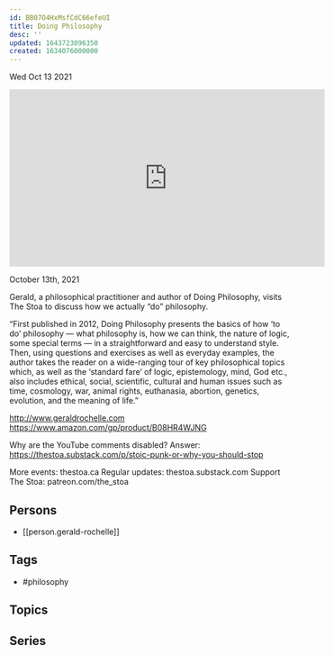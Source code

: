```yaml
---
id: BB07O4HxMsfCdC66efeUI
title: Doing Philosophy
desc: ''
updated: 1643723096350
created: 1634076000000
---
```





Wed Oct 13 2021

<iframe width="560" height="315" src="https://www.youtube.com/embed/MWsN5qYgzvM" title="Doing Philosophy w/ Gerald Rochelle" frameborder="0" allow="accelerometer; autoplay; clipboard-write; encrypted-media; gyroscope; picture-in-picture" allowfullscreen ></iframe>

October 13th, 2021

Gerald, a philosophical practitioner and author of Doing Philosophy, visits The Stoa to discuss how we actually “do” philosophy.

“First published in 2012, Doing Philosophy presents the basics of how ‘to do’ philosophy — what philosophy is, how we can think, the nature of logic, some special terms — in a straightforward and easy to understand style. Then, using questions and exercises as well as everyday examples, the author takes the reader on a wide-ranging tour of key philosophical topics which, as well as the ‘standard fare’ of logic, epistemology, mind, God etc., also includes ethical, social, scientific, cultural and human issues such as time, cosmology, war, animal rights, euthanasia, abortion, genetics, evolution, and the meaning of life.”

http://www.geraldrochelle.com
https://www.amazon.com/gp/product/B08HR4WJNG

Why are the YouTube comments disabled? Answer: https://thestoa.substack.com/p/stoic-punk-or-why-you-should-stop

More events: thestoa.ca 
Regular updates: thestoa.substack.com 
Support The Stoa: patreon.com/the_stoa

## Persons

- [[person.gerald-rochelle]]

## Tags

- #philosophy

## Topics



## Series



